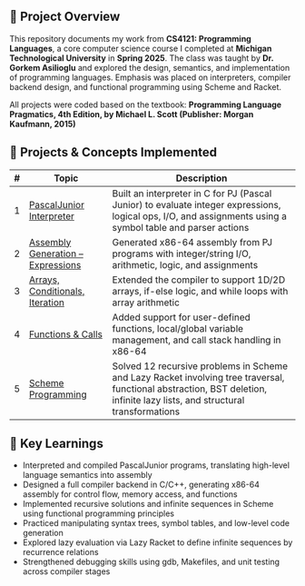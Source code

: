 ## 📘 **Project Overview**  

This repository documents my work from **CS4121: Programming Languages**, a core computer science course I completed at **Michigan Technological University** in **Spring 2025**. The class was taught by **Dr. Gorkem Asilioglu** and explored the design, semantics, and implementation of programming languages. Emphasis was placed on interpreters, compiler backend design, and functional programming using Scheme and Racket.

All projects were coded based on the textbook: **Programming Language Pragmatics, 4th Edition, by Michael L. Scott (Publisher: Morgan Kaufmann, 2015)**

## 📂 **Projects & Concepts Implemented**

| #  | Topic                            | Description |
|----|----------------------------------|-------------|
| 1  | [PascalJunior Interpreter](1.%20PascalJunior%20Interpreter)         | Built an interpreter in C for PJ (Pascal Junior) to evaluate integer expressions, logical ops, I/O, and assignments using a symbol table and parser actions |
| 2  | [Assembly Generation – Expressions](2.%20Assembly%20Generation%20%26%20Expressions) | Generated x86-64 assembly from PJ programs with integer/string I/O, arithmetic, logic, and assignments |
| 3  | [Arrays, Conditionals, Iteration](3.%20Arrays%20%26%20Conditionals%20%26%20Iteration)  | Extended the compiler to support 1D/2D arrays, if-else logic, and while loops with array arithmetic |
| 4  | [Functions & Calls](4.%20Functions%20%26%20Calls)                | Added support for user-defined functions, local/global variable management, and call stack handling in x86-64 |
| 5  | [Scheme Programming](5.%20Scheme%20Programming)             | Solved 12 recursive problems in Scheme and Lazy Racket involving tree traversal, functional abstraction, BST deletion, infinite lazy lists, and structural transformations |

## 🧠 **Key Learnings**
- Interpreted and compiled PascalJunior programs, translating high-level language semantics into assembly  
- Designed a full compiler backend in C/C++, generating x86-64 assembly for control flow, memory access, and functions  
- Implemented recursive solutions and infinite sequences in Scheme using functional programming principles  
- Practiced manipulating syntax trees, symbol tables, and low-level code generation  
- Explored lazy evaluation via Lazy Racket to define infinite sequences by recurrence relations  
- Strengthened debugging skills using gdb, Makefiles, and unit testing across compiler stages
